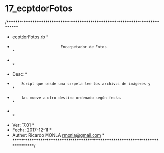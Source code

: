 # 17_ecptdorFotos
/*****************************************************************************
* ecptdorFotos.rb                                                            *
*                           Encarpetador de Fotos                            *
*                                                                            *
* Desc:                                                                      *
*         Script que desde una carpeta lee los archivos de imágenes y        *
*         las mueve a otro destino ordenado según fecha.                     *
*                                                                            *
* Ver:    17.01                                                              *
* Fecha:  2017-12-11                                                         *
* Author: Ricardo MONLA rmonla@gmail.com                                     *
******************************************************************************/

